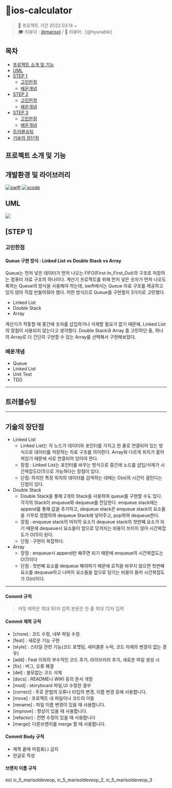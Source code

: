 
# 📱ios-calculator

> 📅 프로젝트 기간 2022.03.14 ~ </br>
🎓 리뷰이 : [@marisol](https://github.com/marisol-develop) / 👑 리뷰어 : [@hyunable]

## 목차

- [프로젝트 소개 및 기능](#프로젝트-소개-및-기능)
- [UML](#uml)
- [STEP 1](#step-1)
    + [고민한점](#고민한점)
    + [배운개념](#배운개념)
- [STEP 2](#step-2)
    + [고민한점](#고민한점)
    + [배운개념](#배운개념)
- [STEP 3](#step-3)
    + [고민한점](#고민한점)
    + [배운개념](#배운개념)
- [트러블슈팅](#트러블슈팅)
- [기술의 장단점](#기술의-장단점)
    
## 프로젝트 소개 및 기능



## 개발환경 및 라이브러리

[![swift](https://img.shields.io/badge/swift-5.0-orange)]()
[![xcode](https://img.shields.io/badge/Xcode-13.0-blue)]()

## UML
![](https://i.imgur.com/DVuMu9l.png)


## [STEP 1]
### 고민한점
#### Queue 구현 방식 : Linked List vs Double Stack vs Array
Queue는 먼저 넣은 데이터가 먼저 나오는 FIFO(First-In_First_Out)의 구조로 저장하는 컴퓨터 자료 구조의 하나이다. 계산기 프로젝트를 위해 먼저 넣은 숫자가 먼저 나오도록하는 Queue의 방식을 사용해야 하는데, swift에서는 Queue 자료 구조를 제공하고 있지 않아 직접 만들어줘야 했다.
어떤 방식으로 Queue를 구현할지 3가지로 고민했다.
- Linked List
- Double Stack
- Array

계산기가 작동할 때 중간에 숫자를 삽입하거나 삭제할 필요가 없기 때문에, Linked List의 장점이 사용되지 않는다고 생각했다.
Double Stack과 Array 중 고민하던 중, 하나의 Array로 더 간단히 구현할 수 있는 Array를 선택해서 구현해보았다.

### 배운개념
- Queue
- Linked List
- Unit Test
- TDD

---
## 트러블슈팅

---

## 기술의 장단점
- Linked List
    - Linked List는 각 노드가 데이터와 포인터를 가지고 한 줄로 연결되어 있는 방식으로 데이터를 저장하는 자료 구조를 의미한다. Array와 다르게 위치가 흩어져있기 때문에 서로 연결되어 있어야 한다. 
    - 장점 : Linked List는 포인터를 바꾸는 방식으로 중간에 노드를 삽입/삭제가 시간복잡도O(1)으로 가능하다는 장점이 있다. 
    - 단점: 하지만 특정 위치의 데이터를 검색하는 데에는 O(n)의 시간이 걸린다는 단점이 있다.
- Double Stack
    - Double Stack을 통해 2개의 Stack을 사용하여 queue를 구현할 수도 있다. 각각의 Stack이 enqueue와 dequeue를 전담한다. enqueue stack에는 append를 통해 값을 추가하고, dequeue stack은 enqueue stack의 요소들을 거꾸로 정렬하여 dequeue Stack에 넣어주고, pop하여 dequeue한다.
    - 장점 : enqueue stack의 마지막 요소가 dequeue stack의 첫번째 요소가 되기 때문에 dequeue시 요소들이 앞으로 당겨지는 비용이 쓰이지 않아 시간복잡도가 O(1)이 된다.
    - 단점 : 구현이 복잡하다.
- Array
    - 장점 : enqueue시 append만 해주면 되기 때문에 enqueue의 시간복잡도는 O(1)이다
    - 단점 : 첫번째 요소를 dequeue 해야하기 때문에 로직을 바꾸지 않으면 첫번째 요소를 dequeue하고 나머지 요소들을 앞으로 당기는 비용이 들어 시간복잡도가 O(n)이다.
---

#### **Commit 규칙**
> 커밋 제목은 최대 50자 입력
> 본문은 한 줄 최대 72자 입력

#### **Commit 제목 규칙**
- [chore] : 코드 수정, 내부 파일 수정
- [feat] : 새로운 기능 구현
- [style] : 스타일 관련 기능(코드 포맷팅, 세미콜론 누락, 코드 자체의 변경이 없는 경우)
- [add] : Feat 이외의 부수적인 코드 추가, 라이브러리 추가, 새로운 파일 생성 시
- [fix] : 버그, 오류 해결
- [del] : 쓸모없는 코드 삭제
- [docs] : README나 WIKI 등의 문서 개정
- [mod] : storyboard 파일,UI 수정한 경우
- [correct] : 주로 문법의 오류나 타입의 변경, 이름 변경 등에 사용합니다.
- [move] : 프로젝트 내 파일이나 코드의 이동
- [rename] : 파일 이름 변경이 있을 때 사용합니다.
- [improve] : 향상이 있을 때 사용합니다.
- [refactor] : 전면 수정이 있을 때 사용합니다
- [merge]: 다른브렌치를 merge 할 때 사용합니다.

#### **Commit Body 규칙**
- 제목 끝에 마침표(.) 금지
- 한글로 작성

#### **브랜치 이름 규칙**
ex) ic_5_marisoldeveop, ic_5_marisoldeveop_2, ic_5_marisoldeveop_3





